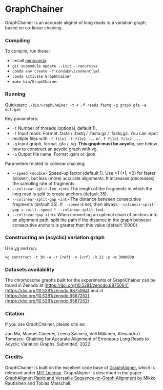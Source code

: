 # GraphChainer

GraphChainer is an accurate aligner of long reads to a variation graph, based on co-linear chaining.

### Compiling

To compile, run these:

- Install [miniconda](https://conda.io/projects/conda/en/latest/user-guide/install/index.html)
- `git submodule update --init --recursive`
- `conda env create -f CondaEnvironment.yml`
- `conda activate GraphChainer`
- `make bin/GraphChainer`

### Running

Quickstart: `./bin/GraphChainer -t 4 -f reads.fastq -g graph.gfa -a out.gam`

Key parameters:
- `-t` Number of threads (optional, default 1).
- `-f` Input reads. Format .fasta / .fastq / .fasta.gz / .fastq.gz. You can input multiple files with `-f file1 -f file2 ...` or `-f file1 file2 ...`.
- `-g` Input graph, format .gfa / .vg. **This graph must be acyclic**, see below how to construct an acyclic graph with vg.
- `-a` Output file name. Format .gam or .json.

Parameters related to colinear chaining:
- `--speed <double>` Speed-up factor (default 1). Use >1 (<1, >0) for faster (slower), but less (more) accurate alignments. It increases (decreases) the sampling rate of fragments.
- `--colinear-split-len <int>` The length of the fragments in which the long read is split to create anchors (default 35).
- `--colinear-split-gap <int>` The distance between consecutive fragments (default 35). If `--speed` is set, then always `--colinear-split-gap = ceil(--speed * --colinear-split-len`).
- `--colinear-gap <int>` When converting an optimal chain of anchors into an alignment path, split the path if the distance in the graph between consecutive anchors is greater than this value (default 10000).

### Constructing an (acyclic) variation graph

Use [vg](https://github.com/vgteam/vg) and run:

`vg construct -t 30 -a -r {ref} -v {vcf} -R 22 -p -m 3000000`

### Datasets availability

The chromosome graphs built for the experiments of GraphChainer can be found in Zenodo at [https://doi.org/10.5281/zenodo.6875064](https://doi.org/10.5281/zenodo.6875064) and at [https://doi.org/10.5281/zenodo.6587252](https://doi.org/10.5281/zenodo.6587252)

### Citation

If you use GraphChainer, please cite as:

Jun Ma, Manuel Cáceres, Leena Salmela, Veli Mäkinen, Alexandru I. Tomescu. Chaining for Accurate Alignment of Erroneous Long Reads to Acyclic Variation Graphs. Submitted, 2022

### Credits

GraphChainer is built on the excellent code base of [GraphAligner](https://github.com/maickrau/GraphAligner), which is released under [MIT License](https://github.com/maickrau/GraphAligner/blob/master/LICENSE.md). GraphAligner is described in the paper [GraphAligner: Rapid and Versatile Sequence-to-Graph Alignment](https://doi.org/10.1186/s13059-020-02157-2) by Mikko Rautiainen and Tobias Marschall.
